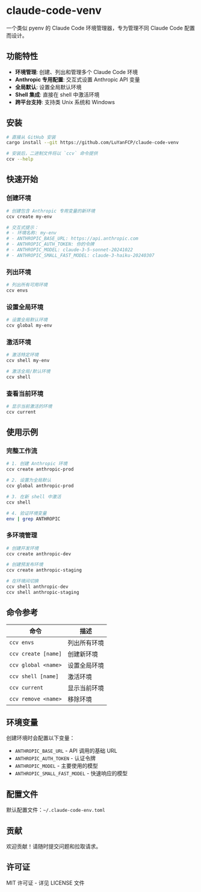 # claude-code-venv

一个类似 pyenv 的 Claude Code 环境管理器，专为管理不同 Claude Code 配置而设计。

## 功能特性

- **环境管理**: 创建、列出和管理多个 Claude Code 环境
- **Anthropic 专用配置**: 交互式设置 Anthropic API 变量
- **全局默认**: 设置全局默认环境
- **Shell 集成**: 直接在 shell 中激活环境
- **跨平台支持**: 支持类 Unix 系统和 Windows

## 安装

```bash
# 直接从 GitHub 安装
cargo install --git https://github.com/LuYanFCP/claude-code-venv

# 安装后，二进制文件将以 `ccv` 命令提供
ccv --help
```

## 快速开始

### 创建环境

```bash
# 创建包含 Anthropic 专用变量的新环境
ccv create my-env

# 交互式提示：
# - 环境名称: my-env
# - ANTHROPIC_BASE_URL: https://api.anthropic.com
# - ANTHROPIC_AUTH_TOKEN: 你的令牌
# - ANTHROPIC_MODEL: claude-3-5-sonnet-20241022
# - ANTHROPIC_SMALL_FAST_MODEL: claude-3-haiku-20240307
```

### 列出环境

```bash
# 列出所有可用环境
ccv envs
```

### 设置全局环境

```bash
# 设置全局默认环境
ccv global my-env
```

### 激活环境

```bash
# 激活特定环境
ccv shell my-env

# 激活全局/默认环境
ccv shell
```

### 查看当前环境

```bash
# 显示当前激活的环境
ccv current
```

## 使用示例

### 完整工作流

```bash
# 1. 创建 Anthropic 环境
ccv create anthropic-prod

# 2. 设置为全局默认
ccv global anthropic-prod

# 3. 在新 shell 中激活
ccv shell

# 4. 验证环境变量
env | grep ANTHROPIC
```

### 多环境管理

```bash
# 创建开发环境
ccv create anthropic-dev

# 创建预发布环境
ccv create anthropic-staging

# 在环境间切换
ccv shell anthropic-dev
ccv shell anthropic-staging
```

## 命令参考

| 命令 | 描述 |
|---------|-------------|
| `ccv envs` | 列出所有环境 |
| `ccv create [name]` | 创建新环境 |
| `ccv global <name>` | 设置全局环境 |
| `ccv shell [name]` | 激活环境 |
| `ccv current` | 显示当前环境 |
| `ccv remove <name>` | 移除环境 |

## 环境变量

创建环境时会配置以下变量：

- `ANTHROPIC_BASE_URL` - API 调用的基础 URL
- `ANTHROPIC_AUTH_TOKEN` - 认证令牌
- `ANTHROPIC_MODEL` - 主要使用的模型
- `ANTHROPIC_SMALL_FAST_MODEL` - 快速响应的模型

## 配置文件

默认配置文件：`~/.claude-code-env.toml`

## 贡献

欢迎贡献！请随时提交问题和拉取请求。

## 许可证

MIT 许可证 - 详见 LICENSE 文件